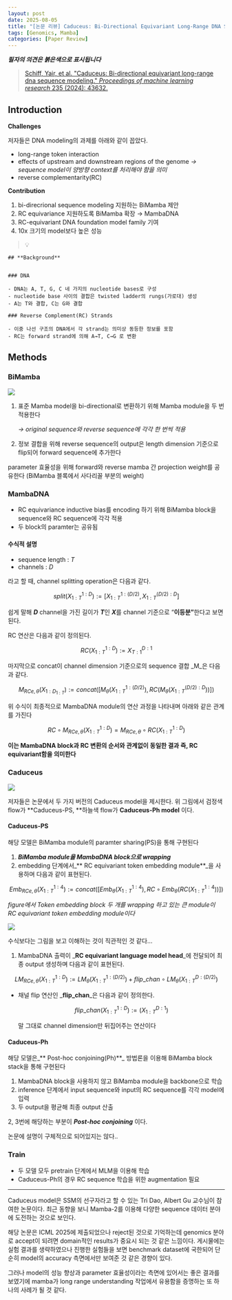 ```yaml
---
layout: post
date: 2025-08-05
title: "[논문 리뷰] Caduceus: Bi-Directional Equivariant Long-Range DNA Sequence Modeling"
tags: [Genomics, Mamba]
categories: [Paper Review]
---
```


<span class="notion-red">_**필자의 의견은 붉은색으로 표시됩니다**_</span>


> [Schiff, Yair, et al. "Caduceus: Bi-directional equivariant long-range dna sequence modeling." ](https://pmc.ncbi.nlm.nih.gov/articles/PMC12189541/)[_Proceedings of machine learning research_](https://pmc.ncbi.nlm.nih.gov/articles/PMC12189541/)[ 235 (2024): 43632.](https://pmc.ncbi.nlm.nih.gov/articles/PMC12189541/)



## Introduction


**Challenges**


저자들은 DNA modeling의 과제를 아래와 같이 꼽았다.

- long-range token interaction
- effects of upstream and downstream regions of the genome 
_→ sequence model이 양방향 context를 처리해야 함을 의미_
- reverse complementarity(RC)

**Contribution**

1. bi-direcrional sequence modeling 지원하는 BiMamba 제안
1. RC equivariance 지원하도록 BiMamba 확장 → MambaDNA
1. RC-equivariant DNA foundation model family 기여
1. 10x 크기의 model보다 높은 성능

> 💡 


	## **Background**


	### DNA

	- DNA는 A, T, G, C 네 가지의 nucleotide bases로 구성
	- nucleotide base 사이의 결합은 twisted ladder의 rungs(가로대) 생성
	- A는 T와 결합, C는 G와 결합

	### Reverse Complement(RC) Strands

	- 이중 나선 구조의 DNA에서 각 strand는 의미상 동등한 정보를 포함
	- RC는 forward strand에 의해 A→T, C→G 로 변환


## Methods



### BiMamba


![](https://prod-files-secure.s3.us-west-2.amazonaws.com/542b861c-36a8-4051-84e5-8804b6728dba/2c247d59-7815-4980-99f0-8f0d21f445a7/image.png?X-Amz-Algorithm=AWS4-HMAC-SHA256&X-Amz-Content-Sha256=UNSIGNED-PAYLOAD&X-Amz-Credential=ASIAZI2LB466WW6BTXVW%2F20250918%2Fus-west-2%2Fs3%2Faws4_request&X-Amz-Date=20250918T170124Z&X-Amz-Expires=3600&X-Amz-Security-Token=IQoJb3JpZ2luX2VjEEQaCXVzLXdlc3QtMiJGMEQCIAscIwIYrMhnDoK0zj0tcc8ZpAPiDJC5PE%2F2NYrsmyEPAiA1jJtVnx2tts5Q3vFhWVKrHB9bD9tI%2FulPcBy64YyLBCqIBAi9%2F%2F%2F%2F%2F%2F%2F%2F%2F%2F8BEAAaDDYzNzQyMzE4MzgwNSIM6m9rrH8LjfeV5%2FWCKtwDDzExxRL8V38ha12lu3uh8M5QFl16FsNkRp8G9alGJbd6eNI0fBaF45D84JuXBwP6%2B0iSviDXoM9th8MRS2A4KC8j4pAeDJeE%2F2ImY1iYIpnoHmgmU1YBEmWPooHyBtx6xCXosO9MM02XONd3MOi1t9HZ4W%2FduORvfv0nlFpte1h3xZYLTHk6J1QCT%2BDDHVqrMEaAHT4mTpREb2hrUNfGF587PVGUDTMNma7bcqlYPEw9QPK6YmkxHLRXndnIxW5sgFoViI4CGkCeNKV0QPlUOTqnSCztmm7xo9jW7O8tZzuwstLHltiIqtHIok9rBWwf0X7dH6VjvsPrdt4SRTSfqumZukiMAg5OWDDjyXACnDeHWfquRdIMH2sN3PmOL6uZbcz8j7KWP5BEAejCAQt5JErq35sGR4x38LDyo1SJdEoVvCIlT1hghAM6%2Fwtvjf0zQrnOrJfj2TwZntK0e3UhyS25nfWtIa7P7YX1pPqazZws0uCtrTzE6fSKOxdqyVW7Pwh9aK5btxNZIpPRnGhPPx9qDWWmVKRMKFqgRSzhOkJR3R%2F3l6y%2Fyd7Js0WqyvpfxVPcavG1AyXmNnW8rH5I2QWqFcLfSp298jtL3mgKqzJzBqsxYVJWQ%2BW9UfYwn96vxgY6pgHhfqH0%2BBP6N1eVR1ENd7JaM%2ByfoN8LhHUdZLz%2BUyo24II04Kxls5GlFwNebqhjHiQaDd4nOsFIJQ304VE9FLuTdkBU2ZPsmcCZVyXkesQgFswinwmbTaMheKPrQt4Pr29r%2FBWU3cfaJtfFnSi6rSiXQdN%2Fe2m%2BUbhmKfBqhSVN3WlidDsw2lgeT0i%2Flast5OBbJlToDhVGTa%2BlQuIPoKqZ9Cp0gNBx&X-Amz-Signature=e8dd5041e17c8ea6843f0ca93e5b4791a3ae49a558db8a541add7214fe573531&X-Amz-SignedHeaders=host&x-amz-checksum-mode=ENABLED&x-id=GetObject)

1. 표준 Mamba model을 bi-directional로 변환하기 위해 Mamba module을 두 번 적용한다

	_→ original sequence와 reverse sequence에 각각 한 번씩 적용_

1. 정보 결합을 위해 reverse sequence의 output은 length dimension 기준으로 flip되어 forward sequence에 추가한다

parameter 효율성을 위해 forward와 reverse mamba 간 projection weight를 공유한다 (BiMamba 블록에서 사다리꼴 부분의 weight)



### MambaDNA

- RC equivariance inductive bias를 encoding 하기 위해 BiMamba block을 sequence와 RC sequence에 각각 적용
- 두 block의 paramter는 공유됨


#### 수식적 설명

- sequence length : _T_
- channels : _D_

라고 할 때,  channel splitting operation은 다음과 같다.


$$
split(X^{1:D}_{1:T}):=[X^{1:(D/2)}_{1:T},X^{(D/2):D}_{1:T}]
$$


<span class="notion-red">쉽게 말해 </span><span class="notion-red">_**D**_</span><span class="notion-red"> channel을 가진 길이가 </span><span class="notion-red">_**T**_</span><span class="notion-red">인 </span><span class="notion-red">_**X**_</span><span class="notion-red">를 channel 기준으로 “</span><span class="notion-red">**이등분”**</span><span class="notion-red">한다고 보면 된다.</span>


RC 연산은 다음과 같이 정의된다.


$$
RC(X^{1:D}_{1:T}):=X^{D:1}_{T:1}
$$


마지막으로 concat이 channel dimension 기준으로의 sequence 결합 _M_은 다음과 같다.


$$
M_{RCe,\theta}(X_{1:D_{1:T}}):=concat([M_{\theta}(X^{1:(D/2)}_{1:T}),RC(M_{\theta}(X^{(D/2):D}_{1:T}))])
$$


위 수식이 최종적으로 MambaDNA module의 연산 과정을 나타내며 아래와 같은 관계를 가진다


$$
RC\circ M_{RCe,\theta}(X^{1:D}_{1:T}) = M_{RCe,\theta} \circ RC(X^{1:D}_{1:T})
$$


**이는 MambaDNA block과 RC 변환의 순서와 관계없이 동일한 결과 즉, RC equivariant함을 의미한다**



### Caduceus


![](https://prod-files-secure.s3.us-west-2.amazonaws.com/542b861c-36a8-4051-84e5-8804b6728dba/f94a60d7-8145-473b-aef9-7c68d3ec604a/image.png?X-Amz-Algorithm=AWS4-HMAC-SHA256&X-Amz-Content-Sha256=UNSIGNED-PAYLOAD&X-Amz-Credential=ASIAZI2LB466WW6BTXVW%2F20250918%2Fus-west-2%2Fs3%2Faws4_request&X-Amz-Date=20250918T170124Z&X-Amz-Expires=3600&X-Amz-Security-Token=IQoJb3JpZ2luX2VjEEQaCXVzLXdlc3QtMiJGMEQCIAscIwIYrMhnDoK0zj0tcc8ZpAPiDJC5PE%2F2NYrsmyEPAiA1jJtVnx2tts5Q3vFhWVKrHB9bD9tI%2FulPcBy64YyLBCqIBAi9%2F%2F%2F%2F%2F%2F%2F%2F%2F%2F8BEAAaDDYzNzQyMzE4MzgwNSIM6m9rrH8LjfeV5%2FWCKtwDDzExxRL8V38ha12lu3uh8M5QFl16FsNkRp8G9alGJbd6eNI0fBaF45D84JuXBwP6%2B0iSviDXoM9th8MRS2A4KC8j4pAeDJeE%2F2ImY1iYIpnoHmgmU1YBEmWPooHyBtx6xCXosO9MM02XONd3MOi1t9HZ4W%2FduORvfv0nlFpte1h3xZYLTHk6J1QCT%2BDDHVqrMEaAHT4mTpREb2hrUNfGF587PVGUDTMNma7bcqlYPEw9QPK6YmkxHLRXndnIxW5sgFoViI4CGkCeNKV0QPlUOTqnSCztmm7xo9jW7O8tZzuwstLHltiIqtHIok9rBWwf0X7dH6VjvsPrdt4SRTSfqumZukiMAg5OWDDjyXACnDeHWfquRdIMH2sN3PmOL6uZbcz8j7KWP5BEAejCAQt5JErq35sGR4x38LDyo1SJdEoVvCIlT1hghAM6%2Fwtvjf0zQrnOrJfj2TwZntK0e3UhyS25nfWtIa7P7YX1pPqazZws0uCtrTzE6fSKOxdqyVW7Pwh9aK5btxNZIpPRnGhPPx9qDWWmVKRMKFqgRSzhOkJR3R%2F3l6y%2Fyd7Js0WqyvpfxVPcavG1AyXmNnW8rH5I2QWqFcLfSp298jtL3mgKqzJzBqsxYVJWQ%2BW9UfYwn96vxgY6pgHhfqH0%2BBP6N1eVR1ENd7JaM%2ByfoN8LhHUdZLz%2BUyo24II04Kxls5GlFwNebqhjHiQaDd4nOsFIJQ304VE9FLuTdkBU2ZPsmcCZVyXkesQgFswinwmbTaMheKPrQt4Pr29r%2FBWU3cfaJtfFnSi6rSiXQdN%2Fe2m%2BUbhmKfBqhSVN3WlidDsw2lgeT0i%2Flast5OBbJlToDhVGTa%2BlQuIPoKqZ9Cp0gNBx&X-Amz-Signature=451a1be4f1b10bff58c17cd2e21ae60becae9b4049b76e18c1e1776fcf0c877f&X-Amz-SignedHeaders=host&x-amz-checksum-mode=ENABLED&x-id=GetObject)


저자들은 논문에서 두 가지 버전의 Caduceus model을 제시한다. 위 그림에서 검정색 flow가 **Caduceus-PS, **하늘색 flow가 **Caduceus-Ph model** 이다.



#### Caduceus-PS


해당 모델은 BiMamba module의 paramter sharing(PS)을 통해 구현된다

1. _**BiMamba module을 MambaDNA block으로 wrapping**_
1. embedding 단계에서_** RC equivariant token embedding module**_을 사용하며 다음과 같이 표현된다.

$$
Emb_{RCe,\theta}(X^{1:4}_{1:T}):=concat([Emb_{\theta}(X^{1:4}_{1:T}),RC \circ Emb_{\theta}(RC(X^{1:4}_{1:T}))])
$$


_figure에서 Token embedding block 두 개를 wrapping 하고 있는 큰 module이 RC equivariant token embedding module이다_


![](https://prod-files-secure.s3.us-west-2.amazonaws.com/542b861c-36a8-4051-84e5-8804b6728dba/b175e4da-71eb-4e91-8c23-a06dabe673c9/image.png?X-Amz-Algorithm=AWS4-HMAC-SHA256&X-Amz-Content-Sha256=UNSIGNED-PAYLOAD&X-Amz-Credential=ASIAZI2LB466WW6BTXVW%2F20250918%2Fus-west-2%2Fs3%2Faws4_request&X-Amz-Date=20250918T170124Z&X-Amz-Expires=3600&X-Amz-Security-Token=IQoJb3JpZ2luX2VjEEQaCXVzLXdlc3QtMiJGMEQCIAscIwIYrMhnDoK0zj0tcc8ZpAPiDJC5PE%2F2NYrsmyEPAiA1jJtVnx2tts5Q3vFhWVKrHB9bD9tI%2FulPcBy64YyLBCqIBAi9%2F%2F%2F%2F%2F%2F%2F%2F%2F%2F8BEAAaDDYzNzQyMzE4MzgwNSIM6m9rrH8LjfeV5%2FWCKtwDDzExxRL8V38ha12lu3uh8M5QFl16FsNkRp8G9alGJbd6eNI0fBaF45D84JuXBwP6%2B0iSviDXoM9th8MRS2A4KC8j4pAeDJeE%2F2ImY1iYIpnoHmgmU1YBEmWPooHyBtx6xCXosO9MM02XONd3MOi1t9HZ4W%2FduORvfv0nlFpte1h3xZYLTHk6J1QCT%2BDDHVqrMEaAHT4mTpREb2hrUNfGF587PVGUDTMNma7bcqlYPEw9QPK6YmkxHLRXndnIxW5sgFoViI4CGkCeNKV0QPlUOTqnSCztmm7xo9jW7O8tZzuwstLHltiIqtHIok9rBWwf0X7dH6VjvsPrdt4SRTSfqumZukiMAg5OWDDjyXACnDeHWfquRdIMH2sN3PmOL6uZbcz8j7KWP5BEAejCAQt5JErq35sGR4x38LDyo1SJdEoVvCIlT1hghAM6%2Fwtvjf0zQrnOrJfj2TwZntK0e3UhyS25nfWtIa7P7YX1pPqazZws0uCtrTzE6fSKOxdqyVW7Pwh9aK5btxNZIpPRnGhPPx9qDWWmVKRMKFqgRSzhOkJR3R%2F3l6y%2Fyd7Js0WqyvpfxVPcavG1AyXmNnW8rH5I2QWqFcLfSp298jtL3mgKqzJzBqsxYVJWQ%2BW9UfYwn96vxgY6pgHhfqH0%2BBP6N1eVR1ENd7JaM%2ByfoN8LhHUdZLz%2BUyo24II04Kxls5GlFwNebqhjHiQaDd4nOsFIJQ304VE9FLuTdkBU2ZPsmcCZVyXkesQgFswinwmbTaMheKPrQt4Pr29r%2FBWU3cfaJtfFnSi6rSiXQdN%2Fe2m%2BUbhmKfBqhSVN3WlidDsw2lgeT0i%2Flast5OBbJlToDhVGTa%2BlQuIPoKqZ9Cp0gNBx&X-Amz-Signature=3e99c50a5f4da09401f7c77cdb55caa3339f0afdf90a2023945410aa5f1ef075&X-Amz-SignedHeaders=host&x-amz-checksum-mode=ENABLED&x-id=GetObject)


<span class="notion-red">수식보다는 그림을 보고 이해하는 것이 직관적인 것 같다…</span>

1. MambaDNA 출력이 _**RC equivariant language model head**_에 전달되어 최종 output 생성하며 다음과 같이 표현된다.

$$
LM_{RCe,\theta}(X^{1:D}_{1:T}):= LM_{\theta}(X^{1:(D/2)}_{1:T})+flip\_chan\circ LM_{\theta}(X^{D:(D/2)}_{1:T})
$$

- 채널 flip 연산인 _**flip\_chan**_은 다음과 같이 정의한다.

	$$
	flip\_chan(X^{1:D}_{1:T}):=(X^{D:1}_{1:T})
	$$


	말 그대로 channel dimension만 뒤집어주는 연산이다



#### Caduceus-Ph


해당 모델은_** Post-hoc conjoining(Ph)**_ 방법론을 이용해 BiMamba block stack을 통해 구현된다

1. MambaDNA block을 사용하지 않고 BiMamba module을 backbone으로 학습
1. inference 단계에서 input sequence와 input의 RC sequence를 각각 model에 입력
1. 두 output을 평균해 최종 output 산출

2, 3번에 해당하는 부분이 _**Post-hoc conjoining**_ 이다.


<span class="notion-red">논문에 설명이 구체적으로 되어있지는 않다..</span>



### Train

- 두 모델 모두 pretrain 단계에서 MLM을 이용해 학습
- Caduceus-Ph의 경우 RC sequence 학습을 위한 augmentation 필요

---


<span class="notion-red">Caduceus model은 SSM의 선구자라고 할 수 있는 Tri Dao, Albert Gu 교수님이 참여한 논문이다. 최근 동향을 보니 Mamba-2를 이용해 다양한 sequence 데이터 분야에 도전하는 것으로 보인다.</span>


<span class="notion-red">해당 논문은 ICML 2025에 제출되었으나 reject된 것으로 기억하는데 genomics 분야로 accept이 되려면 domain적인 results가 중요시 되는 것 같은 느낌이다. 게시물에는 실험 결과를 생략하였으나 진행한 실험들을 보면 benchmark dataset에 국한되어 단순히 model의 accuracy 측면에서만 보여준 것 같은 경향이 있다.</span>


<span class="notion-red">그러나 model의 성능 향상과 parameter 효율성이라는 측면에 있어서는 좋은 결과를 보였기에 mamba가 long range understanding 작업에서 유용함을 증명하는 또 하나의 사례가 될 것 같다.</span>

